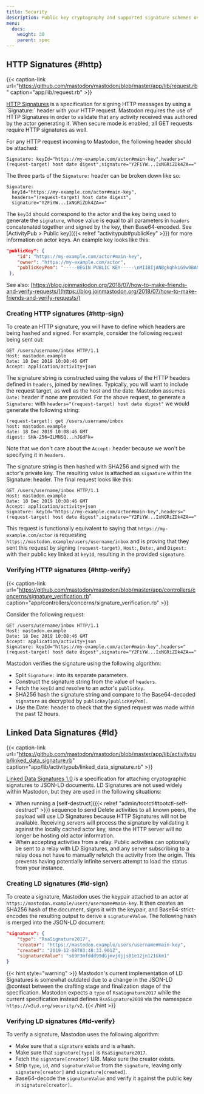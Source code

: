```yaml
---
title: Security
description: Public key cryptography and supported signature schemes over HTTP and JSON-LD.
menu:
  docs:
    weight: 30
    parent: spec
---
```


## HTTP Signatures {#http}

{{< caption-link url="https://github.com/mastodon/mastodon/blob/master/app/lib/request.rb" caption="app/lib/request.rb" >}}

[HTTP Signatures](https://w3c-dvcg.github.io/http-signatures/) is a specification for signing HTTP messages by using a \`Signature:\` header with your HTTP request. Mastodon requires the use of HTTP Signatures in order to validate that any activity received was authored by the actor generating it. When secure mode is enabled, all GET requests require HTTP signatures as well.

For any HTTP request incoming to Mastodon, the following header should be attached:

```http
Signature: keyId="https://my-example.com/actor#main-key",headers="(request-target) host date digest",signature="Y2FiYW...IxNGRiZDk4ZA=="
```

The three parts of the `Signature:` header can be broken down like so:

```http
Signature:
  keyId="https://my-example.com/actor#main-key",
  headers="(request-target) host date digest",
  signature="Y2FiYW...IxNGRiZDk4ZA=="
```

The `keyId` should correspond to the actor and the key being used to generate the `signature`, whose value is equal to all parameters in `headers` concatenated together and signed by the key, then Base64-encoded. See [ActivityPub &gt; Public key]({{< relref "activitypub#publicKey" >}}) for more information on actor keys. An example key looks like this:

```json
"publicKey": {
    "id": "https://my-example.com/actor#main-key",
    "owner": "https://my-example.com/actor",
    "publicKeyPem": "-----BEGIN PUBLIC KEY-----\nMIIBIjANBgkqhkiG9w0BAQEFAAOCAQ8AMIIBCgKCAQEAvXc4vkECU2/CeuSo1wtn\nFoim94Ne1jBMYxTZ9wm2YTdJq1oiZKif06I2fOqDzY/4q/S9uccrE9Bkajv1dnkO\nVm31QjWlhVpSKynVxEWjVBO5Ienue8gND0xvHIuXf87o61poqjEoepvsQFElA5ym\novljWGSA/jpj7ozygUZhCXtaS2W5AD5tnBQUpcO0lhItYPYTjnmzcc4y2NbJV8hz\n2s2G8qKv8fyimE23gY1XrPJg+cRF+g4PqFXujjlJ7MihD9oqtLGxbu7o1cifTn3x\nBfIdPythWu5b4cujNsB3m3awJjVmx+MHQ9SugkSIYXV0Ina77cTNS0M2PYiH1PFR\nTwIDAQAB\n-----END PUBLIC KEY-----\n"
 },
```

See also: [https://blog.joinmastodon.org/2018/07/how-to-make-friends-and-verify-requests/](https://blog.joinmastodon.org/2018/07/how-to-make-friends-and-verify-requests/)

### Creating HTTP signatures {#http-sign}

To create an HTTP signature, you will have to define which headers are being hashed and signed. For example, consider the following request being sent out:

```http
GET /users/username/inbox HTTP/1.1
Host: mastodon.example
Date: 18 Dec 2019 10:08:46 GMT
Accept: application/activity+json
```

The signature string is constructed using the values of the HTTP headers defined in `headers`, joined by newlines. Typically, you will want to include the request target, as well as the host and the date. Mastodon assumes `Date:` header if none are provided. For the above request, to generate a `Signature:` with `headers="(request-target) host date digest"` we would generate the following string:

```text
(request-target): get /users/username/inbox
host: mastodon.example
date: 18 Dec 2019 10:08:46 GMT
digest: SHA-256=ILMNSQ...hJGdFk=
```

Note that we don't care about the `Accept:` header because we won't be specifying it in `headers`.

The signature string is then hashed with SHA256 and signed with the actor's private key. The resulting value is attached as `signature` within the Signature: header. The final request looks like this:

```http
GET /users/username/inbox HTTP/1.1
Host: mastodon.example
Date: 18 Dec 2019 10:08:46 GMT
Accept: application/activity+json
Signature: keyId="https://my-example.com/actor#main-key",headers="(request-target) host date digest",signature="Y2FiYW...IxNGRiZDk4ZA=="
```

This request is functionally equivalent to saying that `https://my-example.com/actor` is requesting `https://mastodon.example/users/username/inbox` and is proving that they sent this request by signing `(request-target)`, `Host:`, `Date:`, and `Digest:` with their public key linked at `keyId`, resulting in the provided `signature`.

### Verifying HTTP signatures {#http-verify}

{{< caption-link url="https://github.com/mastodon/mastodon/blob/master/app/controllers/concerns/signature_verification.rb" caption="app/controllers/concerns/signature\_verification.rb" >}}

Consider the following request:

```http
GET /users/username/inbox HTTP/1.1
Host: mastodon.example
Date: 18 Dec 2019 10:08:46 GMT
Accept: application/activity+json
Signature: keyId="https://my-example.com/actor#main-key",headers="(request-target) host date digest",signature="Y2FiYW...IxNGRiZDk4ZA=="
```

Mastodon verifies the signature using the following algorithm:

* Split `Signature:` into its separate parameters.
* Construct the signature string from the value of `headers`.
* Fetch the `keyId` and resolve to an actor's `publicKey`.
* SHA256 hash the signature string and compare to the Base64-decoded `signature` as decrypted by `publicKey[publicKeyPem]`.
* Use the Date: header to check that the signed request was made within the past 12 hours.

## Linked Data Signatures {#ld}

{{< caption-link url="https://github.com/mastodon/mastodon/blob/master/app/lib/activitypub/linked_data_signature.rb" caption="app/lib/activitypub/linked\_data\_signature.rb" >}}

[Linked Data Signatures 1.0](https://w3c-dvcg.github.io/ld-signatures/) is a specification for attaching cryptographic signatures to JSON-LD documents. LD Signatures are not used widely within Mastodon, but they are used in the following situations:

* When running a [self-destruct]({{< relref "admin/tootctl#tootctl-self-destruct" >}}) sequence to send Delete activities to all known peers, the payload will use LD Signatures because HTTP Signatures will not be available. Receiving servers will process the signature by validating it against the locally cached actor key, since the HTTP server will no longer be hosting old actor information.
* When accepting activities from a relay. Public activities can optionally be sent to a relay with LD Signatures, and any server subscribing to a relay does not have to manually refetch the activity from the origin. This prevents having potentially infinite servers attempt to load the status from your instance.

### Creating LD signatures {#ld-sign}

To create a signature, Mastodon uses the keypair attached to an actor at `https://mastodon.example/users/username#main-key`. It then creates an SHA256 hash of the document, signs it with the keypair, and Base64-strict-encodes the resulting output to derive a `signatureValue`. The following hash is merged into the JSON-LD document:

```json
"signature": {
    "type": "RsaSignature2017",
    "creator": "https://mastodon.example/users/username#main-key",
    "created": "2019-12-08T03:48:33.901Z",
    "signatureValue": "s69F3mfddd99dGjmvjdjjs81e12jn121Gkm1"
}
```

{{< hint style="warning" >}}
Mastodon's current implementation of LD Signatures is somewhat outdated due to a change in the JSON-LD @context between the drafting stage and finalization stage of the specification. Mastodon expects a `type` of `RsaSignature2017` while the current specification instead defines `RsaSignature2018` via the namespace `https://w3id.org/security/v2`.
{{< /hint >}}

### Verifying LD signatures {#ld-verify}

To verify a signature, Mastodon uses the following algorithm:

* Make sure that a `signature` exists and is a hash.
* Make sure that `signature[type]` is `RsaSignature2017`.
* Fetch the `signature[creator]` URI. Make sure the creator exists.
* Strip `type`, `id`, and `signatureValue` from the `signature`, leaving only `signature[creator]` and `signature[created]`.
* Base64-decode the `signatureValue` and verify it against the public key in `signature[creator]`.

